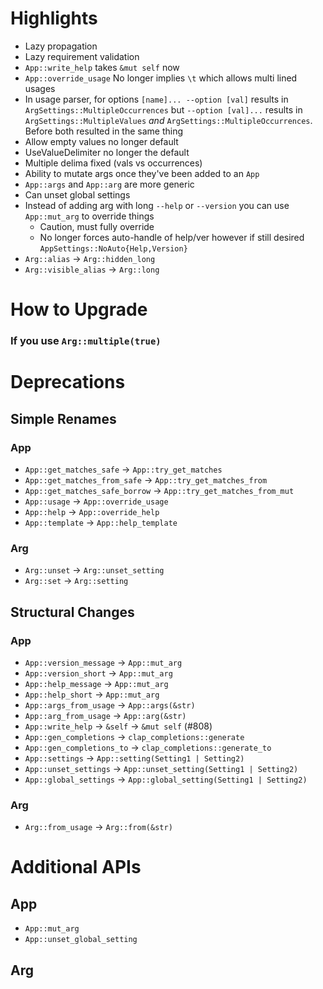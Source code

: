 # Highlights

* Lazy propagation
* Lazy requirement validation
* `App::write_help` takes `&mut self` now
* `App::override_usage` No longer implies `\t` which allows multi lined usages
* In usage parser, for options `[name]... --option [val]` results in `ArgSettings::MultipleOccurrences` but `--option [val]...` results in `ArgSettings::MultipleValues` *and* `ArgSettings::MultipleOccurrences`. Before both resulted in the same thing
* Allow empty values no longer default
* UseValueDelimiter no longer the default
* Multiple delima fixed (vals vs occurrences)
* Ability to mutate args once they've been added to an `App`
* `App::args` and `App::arg` are more generic
* Can unset global settings
* Instead of adding arg with long `--help` or `--version` you can use `App::mut_arg` to override things
  * Caution, must fully override
  * No longer forces auto-handle of help/ver however if still desired `AppSettings::NoAuto{Help,Version}`
* `Arg::alias` -> `Arg::hidden_long`
* `Arg::visible_alias` -> `Arg::long`

# How to Upgrade

### If you use `Arg::multiple(true)`


# Deprecations

## Simple Renames

### App

- `App::get_matches_safe` -> `App::try_get_matches` 
- `App::get_matches_from_safe` -> `App::try_get_matches_from` 
- `App::get_matches_safe_borrow` -> `App::try_get_matches_from_mut` 
- `App::usage` -> `App::override_usage` 
- `App::help` -> `App::override_help`
- `App::template` -> `App::help_template`

### Arg

- `Arg::unset` -> `Arg::unset_setting` 
- `Arg::set` -> `Arg::setting` 


## Structural Changes

### App

- `App::version_message` -> `App::mut_arg`
- `App::version_short` -> `App::mut_arg`
- `App::help_message` -> `App::mut_arg`
- `App::help_short` -> `App::mut_arg`
- `App::args_from_usage` -> `App::args(&str)`
- `App::arg_from_usage` -> `App::arg(&str)`
- `App::write_help` -> `&self` -> `&mut self` (#808)
- `App::gen_completions` -> `clap_completions::generate`
- `App::gen_completions_to` -> `clap_completions::generate_to`
- `App::settings` -> `App::setting(Setting1 | Setting2)`
- `App::unset_settings` -> `App::unset_setting(Setting1 | Setting2)`
- `App::global_settings` -> `App::global_setting(Setting1 | Setting2)`

### Arg

- `Arg::from_usage` -> `Arg::from(&str)` 

# Additional APIs

## App

* `App::mut_arg`
* `App::unset_global_setting`

## Arg

